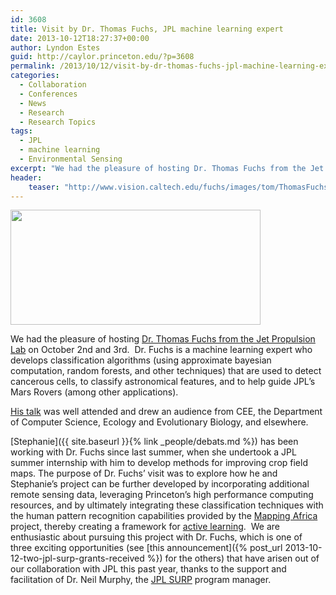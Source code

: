 ```yaml
---
id: 3608
title: Visit by Dr. Thomas Fuchs, JPL machine learning expert
date: 2013-10-12T18:27:37+00:00
author: Lyndon Estes
guid: http://caylor.princeton.edu/?p=3608
permalink: /2013/10/12/visit-by-dr-thomas-fuchs-jpl-machine-learning-expert/
categories:
  - Collaboration
  - Conferences
  - News
  - Research
  - Research Topics
tags:
  - JPL
  - machine learning
  - Environmental Sensing
excerpt: "We had the pleasure of hosting Dr. Thomas Fuchs from the Jet Propulsion Lab on October 2nd and 3rd."
header: 
    teaser: "http://www.vision.caltech.edu/fuchs/images/tom/ThomasFuchs.png"
---
```

<img class="alignleft" alt="" src="http://www.vision.caltech.edu/fuchs/images/tom/ThomasFuchs.png" width="400" height="184" />

We had the pleasure of hosting <a href="http://www.vision.caltech.edu/fuchs/" target="_blank">Dr. Thomas Fuchs from the Jet Propulsion Lab</a> on October 2nd and 3rd. <!--more--> Dr. Fuchs is a machine learning expert who develops classification algorithms (using approximate bayesian computation, random forests, and other techniques) that are used to detect cancerous cells, to classify astronomical features, and to help guide JPL&#8217;s Mars Rovers (among other applications).

<!--more-->

<a href="http://www.princeton.edu/cee/events/viewevent/?id=471" target="_blank">His talk</a> was well attended and drew an audience from CEE, the Department of Computer Science, Ecology and Evolutionary Biology, and elsewhere.

[Stephanie]({{ site.baseurl }}{% link _people/debats.md %}) has been working with Dr. Fuchs since last summer, when she undertook a JPL summer internship with him to develop methods for improving crop field maps. The purpose of Dr. Fuchs&#8217; visit was to explore how he and Stephanie&#8217;s project can be further developed by incorporating additional remote sensing data, leveraging Princeton&#8217;s high performance computing resources, and by ultimately integrating these classification techniques with the human pattern recognition capabilities provided by the <a href="http://mappingafrica.princeton.edu" target="_blank">Mapping Africa</a> project, thereby creating a framework for <a href="http://en.wikipedia.org/wiki/Active_learning_%28machine_learning%29" target="_blank">active learning</a>.  We are enthusiastic about pursuing this project with Dr. Fuchs, which is one of three exciting opportunities (see [this announcement]({% post_url 2013-10-12-two-jpl-surp-grants-received %}) for the others) that have arisen out of our collaboration with JPL this past year, thanks to the support and facilitation of Dr. Neil Murphy, the [JPL SURP](http://surp.jpl.nasa.gov/) program manager.
